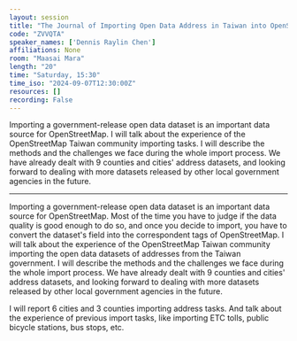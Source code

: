 ```yaml
---
layout: session
title: "The Journal of Importing Open Data Address in Taiwan into OpenStreetMap"
code: "ZVVQTA"
speaker_names: ['Dennis Raylin Chen']
affiliations: None
room: "Maasai Mara"
length: "20"
time: "Saturday, 15:30"
time_iso: "2024-09-07T12:30:00Z"
resources: []
recording: False
---
```


Importing a government-release open data dataset is an important data source for OpenStreetMap. I will talk about the experience of the OpenStreetMap Taiwan community importing tasks. I will describe the methods and the challenges we face during the whole import process. We have already dealt with 9 counties and cities' address datasets, and looking forward to dealing with more datasets released by other local government agencies in the future.

<hr>

Importing a government-release open data dataset is an important data source for OpenStreetMap. Most of the time you have to judge if the data quality is good enough to do so, and once you decide to import, you have to convert the dataset's field into the correspondent tags of OpenStreetMap. I will talk about the experience of the OpenStreetMap Taiwan community importing the open data datasets of addresses from the Taiwan government. I will describe the methods and the challenges we face during the whole import process. We have already dealt with 9 counties and cities' address datasets, and looking forward to dealing with more datasets released by other local government agencies in the future.

I will report 6 cities and  3 counties importing address tasks. And talk about the experience of previous import tasks, like importing ETC tolls, public bicycle stations, bus stops, etc.

